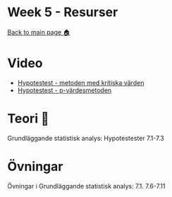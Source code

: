 # Week 5 - Resurser

[Back to main page :house:](https://github.com/aleylani/statistical-methods-ai24)

# Video

- [Hypotestest - metoden med kritiska värden](https://www.youtube.com/watch?v=zJ8e_wAWUzE)
- [Hypotestest - p-värdesmetoden](https://www.youtube.com/watch?v=8Aw45HN5lnA)

# Teori :book:

 
Grundläggande statistisk analys: Hypotestester 7.1-7.3

# Övningar

Övningar i Grundläggande statistisk analys: 7.1. 7.6-7.11
